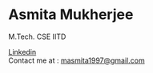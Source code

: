 # Asmita Mukherjee 
M.Tech. CSE IITD <br />

[Linkedin](https://www.linkedin.com/in/asmita-mukherjee-83b0a8131/) <br />
Contact me at : masmita1997@gmail.com


